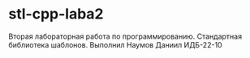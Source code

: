 # stl-cpp-laba2
Вторая лабораторная работа по программированию. Стандартная библиотека шаблонов. Выполнил Наумов Даниил ИДБ-22-10
